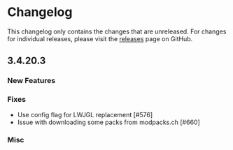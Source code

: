 # Changelog

This changelog only contains the changes that are unreleased. For changes for individual releases, please visit the
[releases](https://github.com/ATLauncher/ATLauncher/releases) page on GitHub.

## 3.4.20.3

### New Features

### Fixes
- Use config flag for LWJGL replacement [#576]
- Issue with downloading some packs from modpacks.ch [#660]

### Misc
